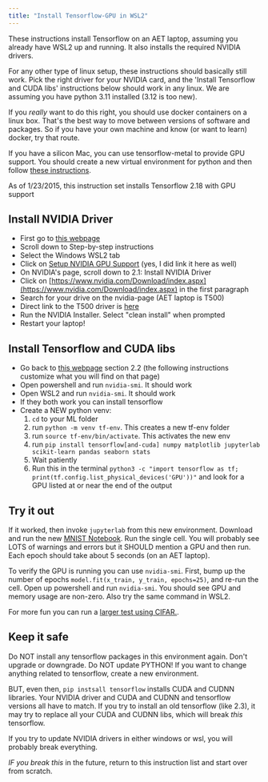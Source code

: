 ```yaml
---
title: "Install Tensorflow-GPU in WSL2"
---
```



These instructions install Tensorflow on an AET laptop, assuming you already have WSL2 up and running. It also installs the required NVIDIA drivers.

For any other type of linux setup, these instructions should basically still work. Pick the right driver for your NVIDIA card, and the 'Install Tensorflow and CUDA libs' instructions below should work in any linux. We are assuming you have python 3.11 installed (3.12 is too new).

If you *really* want to do this right, you should use docker containers on a linux box. That's the best way to move between versions of software and packages. So if you have your own machine and know (or want to learn) docker, try that route.

If you have a silicon Mac, you can use tensorflow-metal to provide GPU support. You should create a new virtual environment for python and then follow [these instructions](https://developer.apple.com/metal/tensorflow-plugin/).

As of 1/23/2015, this instruction set installs Tensorflow 2.18 with GPU support

## Install NVIDIA Driver
* First go to [this webpage](https://www.tensorflow.org/install/pip#windows-wsl2_1)
* Scroll down to Step-by-step instructions
* Select the Windows WSL2 tab
* Click on [Setup NVIDIA GPU Support](https://docs.nvidia.com/cuda/wsl-user-guide/index.html) (yes, I did link it here as well)
* On NVIDIA's page, scroll down to 2.1: Install NVIDIA Driver
* Click on [https://www.nvidia.com/Download/index.aspx](https://www.nvidia.com/Download/index.aspx) in the first paragraph
* Search for your drive on the nvidia-page (AET laptop is T500)
* Direct link to the T500 driver is [here](https://us.download.nvidia.com/Windows/Quadro_Certified/553.62/553.62-quadro-rtx-desktop-notebook-win10-win11-64bit-international-dch-whql.exe)
* Run the NVIDIA Installer. Select "clean install" when prompted
* Restart your laptop!

## Install Tensorflow and CUDA libs
* Go back to [this webpage](https://www.tensorflow.org/install/pip#windows-wsl2_1) section 2.2 (the following instructions customize what you will find on that page)
* Open powershell and run `nvidia-smi`. It should work
* Open WSL2 and run `nvidia-smi`. It should work
* If they both work you can install tensorflow
* Create a NEW python venv:
  1. `cd` to your ML folder
  2.  run `python -m venv tf-env`. This creates a new tf-env folder
  3.  run `source tf-env/bin/activate`. This activates the new env
  4.  run `pip install tensorflow[and-cuda] numpy matplotlib jupyterlab scikit-learn pandas seaborn stats`
  5.  Wait patiently
  6. Run this in the terminal `python3 -c "import tensorflow as tf; print(tf.config.list_physical_devices('GPU'))"` and look for a GPU listed at or near the end of the output

## Try it out

If it worked, then invoke `jupyterlab` from this new environment. Download and run the new [MNIST Notebook](./lessons/MNIST-GPU.ipynb). Run the single cell. You will probably see LOTS of warnings and errors but it SHOULD mention a GPU and then run. Each epoch should take about 5 seconds (on an AET laptop).

To verify the GPU is running you can use `nvidia-smi`. First, bump up the number of epochs `model.fit(x_train, y_train, epochs=25)`, and re-run the cell. Open up powershell and run `nvidia-smi`. You should see GPU and memory usage are non-zero. Also try the same command in WSL2.

For more fun you can run a [larger test using CIFAR.](./lessons/CIFAR-cnn.ipynb).

## Keep it safe

Do NOT install any tensorflow packages in this environment again. Don't upgrade or downgrade. Do NOT update PYTHON! If you want to change anything related to tensorflow, create a new environment. 

BUT, even then, `pip instsall tensorflow` installs CUDA and CUDNN libraries. Your NVIDIA driver and CUDA and CUDNN and tensorflow versions all have to match. If you try to install an old tensorflow (like 2.3), it may try to replace all your CUDA and CUDNN libs, which will break *this* tensorflow.

If you try to update NVIDIA drivers in either windows or wsl, you will probably break everything.

*IF you break this* in the future, return to this instruction list and start over from scratch.


